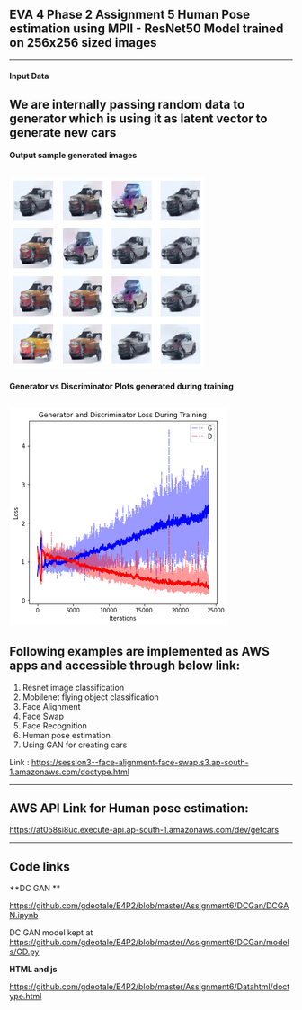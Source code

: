 ## EVA 4 Phase 2 Assignment 5 Human Pose estimation using MPII - ResNet50 Model trained on 256x256 sized images
------------------------------------------------------------------------------------------------------------

#### Input Data

We are internally passing random data to generator which is using it as latent vector to generate new cars
------------------------------------------------------------------------------------------------------------

#### Output sample generated images

![](https://github.com/gdeotale/E4P2/blob/master/Assignment6/ReadmeImages/Output_cars.png)
------------------------------------------------------------------------------------------------------------

#### Generator vs Discriminator Plots generated during training

![](https://github.com/gdeotale/E4P2/blob/master/Assignment6/ReadmeImages/plots.png)
------------------------------------------------------------------------------------------------------------

## Following examples are implemented as AWS apps and accessible through below link:
1. Resnet image classification
2. Mobilenet flying object classification
3. Face Alignment
4. Face Swap
5. Face Recognition
6. Human pose estimation
7. Using GAN for creating cars

Link : https://session3--face-alignment-face-swap.s3.ap-south-1.amazonaws.com/doctype.html

------------------------------------------------------------------------------------------------------------

## AWS API Link for Human pose estimation:

https://at058si8uc.execute-api.ap-south-1.amazonaws.com/dev/getcars

-----------------------------------------------------------------------------------------------------------------------------
## Code links
**DC GAN **

https://github.com/gdeotale/E4P2/blob/master/Assignment6/DCGan/DCGAN.ipynb

DC GAN model kept at 
https://github.com/gdeotale/E4P2/blob/master/Assignment6/DCGan/models/GD.py

**HTML and js**

https://github.com/gdeotale/E4P2/blob/master/Assignment6/Datahtml/doctype.html
